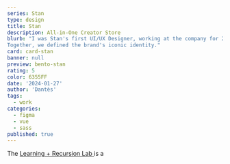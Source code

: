 ```yaml
---
series: Stan
type: design
title: Stan
description: All-in-One Creator Store
blurb: "I was Stan's first UI/UX Designer, working at the company for 2 years.
Together, we defined the brand's iconic identity."
card: card-stan
banner: null
preview: bento-stan
rating: 5
color: 6355FF
date: '2024-01-27'
author: 'Dantès'
tags:
  - work
categories:
  - figma
  - vue
  - sass
published: true
---
```


<script>

  import Gallery from '$lib/components/Gallery.svelte'

  let images = [
    { url: 'stan-icons/ic=Dashboard', type: 'svg', caption: "Dashboard" },
    { url: 'stan-icons/ic=Home', type: 'svg', caption: "Home" },
    { url: 'stan-icons/ic=Smile', type: 'svg', caption: "Smile" },
    { url: 'stan-icons/ic=Store', type: 'svg', caption: "Store" },
    { url: 'stan-icons/ic=Heart', type: 'svg', caption: "Heart" },
    { url: 'stan-icons/ic=Clock', type: 'svg', caption: "Clock" },
    { url: 'stan-icons/ic=Funnel', type: 'svg', caption: "Funnel" },
    { url: 'stan-icons/ic=Settings', type: 'svg', caption: "Settings" },

    { url: 'stan-icons/ic=Chart', type: 'svg', caption: "Chart" },
    { url: 'stan-icons/ic=Wallet', type: 'svg', caption: "Wallet" },
    { url: 'stan-icons/ic=Integration', type: 'svg', caption: "Integration" },
    { url: 'stan-icons/ic=Check', type: 'svg', caption: "Check" },
    { url: 'stan-icons/ic=Calendar', type: 'svg', caption: "Calendar" },
    { url: 'stan-icons/ic=Course', type: 'svg', caption: "Course" },
    { url: 'stan-icons/ic=Download', type: 'svg', caption: "Download" },
    { url: 'stan-icons/ic=Webinar', type: 'svg', caption: "Webinar" },

    { url: 'stan-icons/ic=Person', type: 'svg', caption: "Person" },
    { url: 'stan-icons/ic=People', type: 'svg', caption: "People" },
    { url: 'stan-icons/ic=Send', type: 'svg', caption: "Send" },
    { url: 'stan-icons/ic=Image', type: 'svg', caption: "Image" },
    { url: 'stan-icons/ic=Edit', type: 'svg', caption: "Edit" },
    { url: 'stan-icons/ic=Lock', type: 'svg', caption: "Lock" },
    { url: 'stan-icons/ic=Copy', type: 'svg', caption: "Copy" },
    { url: 'stan-icons/ic=Back', type: 'svg', caption: "Back" },

    { url: 'stan-icons/ic=Stan', type: 'svg', caption: "Stan" },
    { url: 'stan-icons/ic=Money', type: 'svg', caption: "Money" },
    { url: 'stan-icons/ic=URL', type: 'svg', caption: "URL" },
    { url: 'stan-icons/ic=Box', type: 'svg', caption: "Box" },
    { url: 'stan-icons/ic=Product', type: 'svg', caption: "Product" },
    { url: 'stan-icons/ic=Design', type: 'svg', caption: "Design" },

    { url: 'stan-icons/ic=ArrowTopRight', type: 'svg', caption: "ArrowTopRight" },
    { url: 'stan-icons/ic=ArrowRight', type: 'svg', caption: "ArrowRight" },
    { url: 'stan-icons/ic=ArrowLeft', type: 'svg', caption: "ArrowLeft" },
    { url: 'stan-icons/ic=ArrowUp', type: 'svg', caption: "ArrowUp" },
    { url: 'stan-icons/ic=ArrowDown', type: 'svg', caption: "ArrowDown" },
    { url: 'stan-icons/ic=Publish', type: 'svg', caption: "ArrowPublish" },

    { url: 'stan-icons/ic=Bold', type: 'svg', caption: "Bold" },
    { url: 'stan-icons/ic=Italic', type: 'svg', caption: "Italic" },
    { url: 'stan-icons/ic=List', type: 'svg', caption: "List" },
    { url: 'stan-icons/ic=+', type: 'svg', caption: "+" },
    { url: 'stan-icons/ic=X', type: 'svg', caption: "X" },
    { url: 'stan-icons/ic=Cycle', type: 'svg', caption: "Cycle" },

    { url: 'stan-icons/ic=Increase', type: 'svg', caption: "Increase" },
    { url: 'stan-icons/ic=Decrease', type: 'svg', caption: "Decrease" },
    { url: 'stan-icons/ic=PointerUp', type: 'svg', caption: "PointerUp" },
    { url: 'stan-icons/ic=PointerDown', type: 'svg', caption: "PointerDown" },
    { url: 'stan-icons/ic=Visible', type: 'svg', caption: "Visible" },
    { url: 'stan-icons/ic=Hidden', type: 'svg', caption: "Hidden" },

    { url: 'stan-icons/ic=Dropdown', type: 'svg', caption: "Dropdown" },
    { url: 'stan-icons/ic=v', type: 'svg', caption: "Radio" },
    { url: 'stan-icons/ic=DangerCircle', type: 'svg', caption: "DangerCircle" },
    { url: 'stan-icons/ic=CheckCircle', type: 'svg', caption: "CheckCircle" },
    { url: 'stan-icons/ic=xCircle', type: 'svg', caption: "xCircle" },
    { url: 'stan-icons/ic=info', type: 'svg', caption: "Info" },

    { url: 'stan-icons/ic=Checkbox', type: 'svg', caption: "Checkbox" },
    { url: 'stan-icons/ic=Paragraph', type: 'svg', caption: "Paragraph" },
    { url: 'stan-icons/ic=Checkout', type: 'svg', caption: "Checkout" },
    { url: 'stan-icons/ic=Options', type: 'svg', caption: "Options" },
    { url: 'stan-icons/ic=Save', type: 'svg', caption: "Save" },
    { url: 'stan-icons/ic=Trash', type: 'svg', caption: "Trash" },

    { url: 'stan-icons/ic=Text', type: 'svg', caption: "Dropdown" },
    { url: 'stan-icons/ic=Phone', type: 'svg', caption: "Radio" },
    { url: 'stan-icons/ic=Video', type: 'svg', caption: "Dashboard" },
    { url: 'stan-icons/ic=Pointer', type: 'svg', caption: "Dashboard" },
    { url: 'stan-icons/ic=Bell', type: 'svg', caption: "Dashboard" },
    { url: 'stan-icons/ic=Message', type: 'svg', caption: "Dashboard" },

    { url: 'stan-icons/ic=Mail', type: 'svg', caption: "Dropdown" },
    { url: 'stan-icons/ic=MailArrow', type: 'svg', caption: "Radio" },
    { url: 'stan-icons/ic=Custom', type: 'svg', caption: "Dashboard" },
    { url: 'stan-icons/ic=Magnet', type: 'svg', caption: "Dashboard" },
    { url: 'stan-icons/ic=Traffic', type: 'svg', caption: "Dashboard" },
    { url: 'stan-icons/ic=Conversion', type: 'svg', caption: "Dashboard" },

  ]

</script>

The <a href = ''> Learning + Recursion Lab </a> is a


<Gallery images = {images} col = 8 />